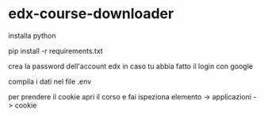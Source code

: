 # edx-course-downloader

installa python

pip install -r requirements.txt

crea la password dell'account edx in caso tu abbia fatto il login con google

compila i dati nel file .env

per prendere il cookie apri il corso e fai ispeziona elemento -> applicazioni -> cookie
